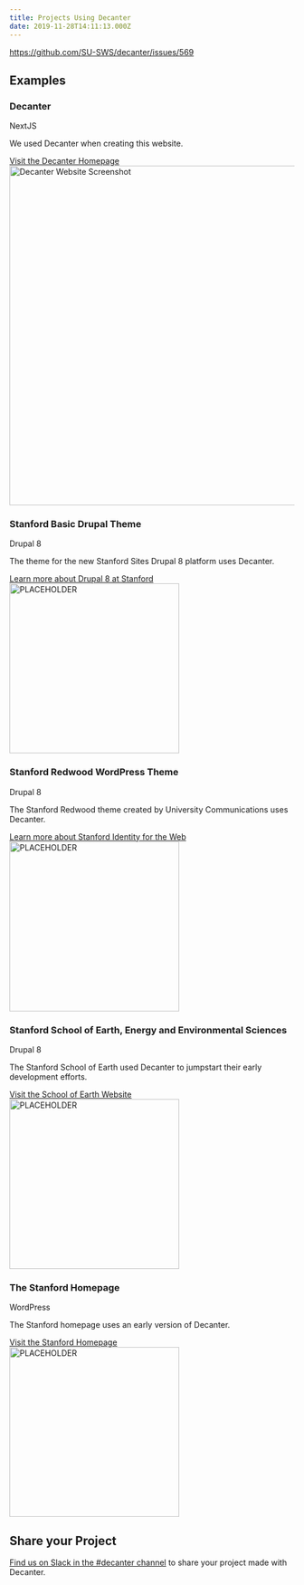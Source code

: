 ```yaml
---
title: Projects Using Decanter
date: 2019-11-28T14:11:13.000Z
---
```

https://github.com/SU-SWS/decanter/issues/569

<h2>Examples</h2>
<section class="section section--components fullwidth wide-content padding-vertical-md">
  <div class="su-card su-card--horizontal su-card--minimal">
    <div class="class="su-card__contents">
      <h3>Decanter</h3>
      <span class=".su-caption">NextJS</span>
      <p>We used Decanter when creating this website.</p>
      <a href="/" class="su-link su-link--action">Visit the Decanter Homepage</a>
    </div>
    <img src="blob:https://elegant-poitras-87214a.netlify.com/a32810d0-98de-4539-9937-68ed13429495" alt="Decanter Website Screenshot" title="" data-reactroot="" width=600px>
  </div>
</section>
<section class="section section--components fullwidth wide-content padding-vertical-md">
  <div class="su-card su-card--horizontal su-card--minimal">
    <div class="class="su-card__contents">
    <h3>Stanford Basic Drupal Theme</h3><span class=".su-caption">Drupal 8</span>
    <p>The theme for the new Stanford Sites Drupal 8 platform uses Decanter.</p>
    <a href="https://uit.stanford.edu/sws/drupal-projects" class="su-link su-link--action">Learn more about Drupal 8 at Stanford</a>
  </div>
  <img src="https://decanter.stanford.edu/kss-assets/ui-components.png" alt="PLACEHOLDER" width=300px>
</div>
</section>
<section class="section section--components fullwidth wide-content padding-vertical-md">

  <div class="su-card su-card--horizontal su-card--minimal">
  <div class="class="su-card__contents">
    <h3>Stanford Redwood WordPress Theme</h3>
    <span class=".su-caption">Drupal 8</span>
    <p>The Stanford Redwood theme created by University Communications uses Decanter.</p>
    <a href="https://identity.stanford.edu" class="su-link su-link--action">Learn more about Stanford Identity for the Web</a>
  </div>
  <img src="https://decanter.stanford.edu/kss-assets/ui-components.png" alt="PLACEHOLDER" width=300px>
</div>
</section>
<section class="section section--components fullwidth wide-content padding-vertical-md">
  <div class="su-card su-card--horizontal su-card--minimal">
  <div class="class="su-card__contents">
    <h3>Stanford School of Earth, Energy and Environmental Sciences</h3>
    <span class=".su-caption">Drupal 8</span>
    <p>The Stanford School of Earth used Decanter to jumpstart their early development efforts.</p>
    <a href="https://earth.stanford.edu" class="su-link su-link--action">Visit the School of Earth Website</a>
  </div>
  <img src="https://decanter.stanford.edu/kss-assets/ui-components.png" alt="PLACEHOLDER" width=300px>
</div>
</section>
<section class="section section--components fullwidth wide-content padding-vertical-md">
  <div class="su-card su-card--horizontal su-card--minimal">
  <div class="class="su-card__contents">
    <h3>The Stanford Homepage</h3>
    <span class=".su-caption">WordPress</span>
    <p>The Stanford homepage uses an early version of Decanter.</p>
    <a href="https://www.stanford.edu" class="su-link su-link--action">Visit the Stanford Homepage</a>
  </div>
  <img src="https://decanter.stanford.edu/kss-assets/ui-components.png" alt="PLACEHOLDER" width=300px>
</div>
</section>
<h2>Share your Project</h2>
<a href="https://stanfordwebservices.slack.com/archives/C9SL2179B">Find us on Slack in the #decanter channel</a> to share your project made with Decanter.
